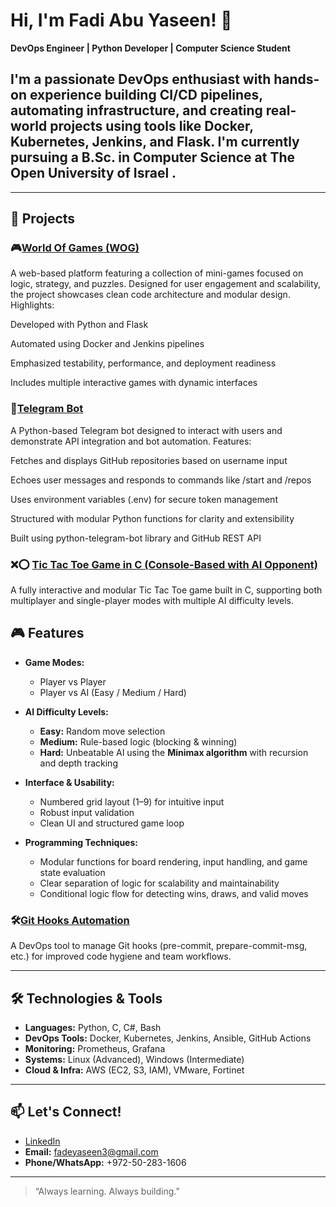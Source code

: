# Hi, I'm Fadi Abu Yaseen! 👋

**DevOps Engineer | Python Developer | Computer Science Student**

I'm a passionate DevOps enthusiast with hands-on experience building CI/CD pipelines, automating infrastructure, and creating real-world projects using tools like Docker, Kubernetes, Jenkins, and Flask. I'm currently pursuing a B.Sc. in Computer Science at The Open University of Israel .
---
---

## 🚀 Projects
### 🎮[World Of Games (WOG)](https://github.com/Fadi7AY/wog_3.0)
A web-based platform featuring a collection of mini-games focused on logic, strategy, and puzzles. Designed for user engagement and scalability, the project showcases clean code architecture and modular design.
Highlights:

Developed with Python and Flask

Automated using Docker and Jenkins pipelines

Emphasized testability, performance, and deployment readiness

Includes multiple interactive games with dynamic interfaces




### 🤖[Telegram Bot](https://github.com/Fadi7AY/Telegram_bot)
A Python-based Telegram bot designed to interact with users and demonstrate API integration and bot automation.
Features:

Fetches and displays GitHub repositories based on username input

Echoes user messages and responds to commands like /start and /repos

Uses environment variables (.env) for secure token management

Structured with modular Python functions for clarity and extensibility

Built using python-telegram-bot library and GitHub REST API




### ❌⭕ [Tic Tac Toe Game in C (Console-Based with AI Opponent)](https://github.com/Fadi7AY/TicTacToe)

A fully interactive and modular Tic Tac Toe game built in C, supporting both multiplayer and single-player modes with multiple AI difficulty levels.

## 🎮 Features

- **Game Modes:**
  - Player vs Player
  - Player vs AI (Easy / Medium / Hard)

- **AI Difficulty Levels:**
  - **Easy:** Random move selection  
  - **Medium:** Rule-based logic (blocking & winning)  
  - **Hard:** Unbeatable AI using the **Minimax algorithm** with recursion and depth tracking

- **Interface & Usability:**
  - Numbered grid layout (1–9) for intuitive input
  - Robust input validation
  - Clean UI and structured game loop

- **Programming Techniques:**
  - Modular functions for board rendering, input handling, and game state evaluation
  - Clear separation of logic for scalability and maintainability
  - Conditional logic flow for detecting wins, draws, and valid moves




### 🛠️[Git Hooks Automation](https://github.com/Fadi7AY/GitHooksProj)
A DevOps tool to manage Git hooks (pre-commit, prepare-commit-msg, etc.) for improved code hygiene and team workflows.

---

## 🛠️ Technologies & Tools

- **Languages:** Python, C, C#, Bash
- **DevOps Tools:** Docker, Kubernetes, Jenkins, Ansible, GitHub Actions
- **Monitoring:** Prometheus, Grafana
- **Systems:** Linux (Advanced), Windows (Intermediate)
- **Cloud & Infra:** AWS (EC2, S3, IAM), VMware, Fortinet

---

## 📫 Let's Connect!

- [LinkedIn](https://www.linkedin.com/in/fadiabuyaseen/)
- **Email:** fadeyaseen3@gmail.com
- **Phone/WhatsApp:** +972-50-283-1606

---

> “Always learning. Always building.”
